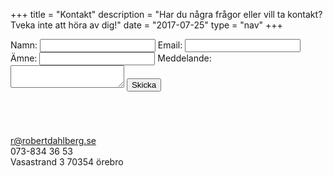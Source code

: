 +++
title = "Kontakt"
description = "Har du några frågor eller vill ta kontakt? Tveka inte att höra av dig!"
date = "2017-07-25"
type = "nav"
+++

<div class="container h-100">
<div class="row align-items-center h-100">
        <div class="col-12 col-md-6 mx-auto">
                <form name="contact" method="POST" data-netlify="true">
                <label>Namn: <input type="text" name="name" class="form-control" /></label>
                <label>Email: <input type="email" name="email" class="form-control" /></label>
                <label>Ämne: <input type="text" name="subject" class="form-control" /></label>
                <label>Meddelande: <textarea name="message" class="form-control" ></textarea></label>
                        <button class="btn btn-outline-secondary" type="submit"><i class="far fa-envelope"></i> Skicka</button>
                </form>
        </div>
</div>
</div>

<div class="col-10 col-md-3" style="margin:auto;margin-top:5em;margin-bottom:6em;">
        <i class="far fa-envelope"></i><a href="mailto:r@robertdahlberg.se"> r@robertdahlberg.se</a>
        <br>
        <i class="fas fa-phone"></i> 073-834 36 53
        <br>
        <i class="fas fa-location-arrow"></i> Vasastrand 3 70354 örebro
</div>